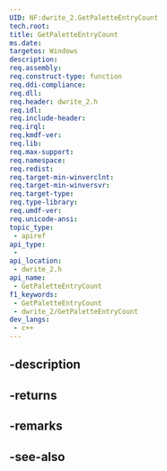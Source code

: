 ```yaml
---
UID: NF:dwrite_2.GetPaletteEntryCount
tech.root: 
title: GetPaletteEntryCount
ms.date: 
targetos: Windows
description: 
req.assembly: 
req.construct-type: function
req.ddi-compliance: 
req.dll: 
req.header: dwrite_2.h
req.idl: 
req.include-header: 
req.irql: 
req.kmdf-ver: 
req.lib: 
req.max-support: 
req.namespace: 
req.redist: 
req.target-min-winverclnt: 
req.target-min-winversvr: 
req.target-type: 
req.type-library: 
req.umdf-ver: 
req.unicode-ansi: 
topic_type:
 - apiref
api_type:
 - 
api_location:
 - dwrite_2.h
api_name:
 - GetPaletteEntryCount
f1_keywords:
 - GetPaletteEntryCount
 - dwrite_2/GetPaletteEntryCount
dev_langs:
 - c++
---
```


## -description

## -returns

## -remarks

## -see-also

